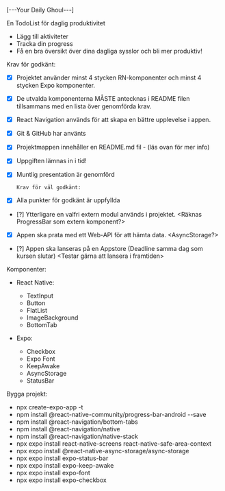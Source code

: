 [---Your Daily Ghoul---]

En TodoList för daglig produktivitet

- Lägg till aktiviteter
- Tracka din progress
- Få en bra översikt över dina dagliga sysslor och bli mer produktiv!

Krav för godkänt:

- [x] Projektet använder minst 4 stycken RN-komponenter och minst 4 stycken Expo
      komponenter.
- [x] De utvalda komponenterna MÅSTE antecknas i README filen tillsammans med en lista över genomförda krav.
- [x] React Navigation används för att skapa en bättre upplevelse i appen.
- [x] Git & GitHub har använts
- [x] Projektmappen innehåller en README.md fil - (läs ovan för mer info)
- [x] Uppgiften lämnas in i tid!
- [x] Muntlig presentation är genomförd

      Krav för väl godkänt:

- [x] Alla punkter för godkänt är uppfyllda
- [?] Ytterligare en valfri extern modul används i projektet. <Räknas ProgressBar som extern komponent?>
- [x] Appen ska prata med ett Web-API för att hämta data. <AsyncStorage?>
- [?] Appen ska lanseras på en Appstore (Deadline samma dag som kursen slutar) <Testar gärna att lansera i framtiden>

Komponenter:

- React Native:

  - TextInput
  - Button
  - FlatList
  - ImageBackground
  - BottomTab

- Expo:
  - Checkbox
  - Expo Font
  - KeepAwake
  - AsyncStorage
  - StatusBar

Bygga projekt:

- npx create-expo-app -t
- npm install @react-native-community/progress-bar-android --save
- npm install @react-navigation/bottom-tabs
- npm install @react-navigation/native
- npm install @react-navigation/native-stack
- npx expo install react-native-screens react-native-safe-area-context
- npx expo install @react-native-async-storage/async-storage
- npx expo install expo-status-bar
- npx expo install expo-keep-awake
- npx expo install expo-font
- npx expo install expo-checkbox
